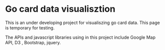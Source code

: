 Go card data visualisztion
=======================

This is an under developing project for visualiszing go card data. This page is temporary for testing.


The APIs and javascript libraries using in this project include Google Map API, D3 , Bootstrap, jquery.



